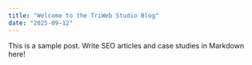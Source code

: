 ```yaml
---
title: "Welcome to the TriWeb Studio Blog"
date: "2025-09-12"
---
```


This is a sample post. Write SEO articles and case studies in Markdown here!
